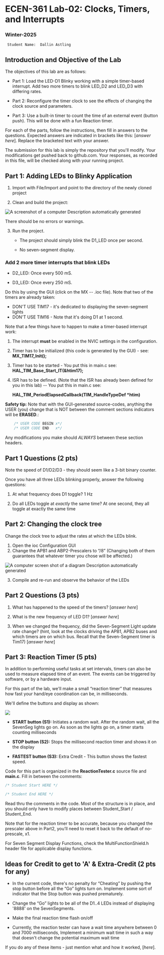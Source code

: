 # ECEN-361 Lab-02: Clocks, Timers, and Interrupts
### Winter-2025
     Student Name:  Dallin Astling


## Introduction and Objective of the Lab

The objectives of this lab are as follows:

- Part 1: Load the LED-D1 Blinky working with a simple timer-based interrupt. Add two more timers to blink LED_D2 and LED_D3 with differing rates.

- Part 2: Reconfigure the timer clock to see the effects of changing the clock source and parameters.

- Part 3: Use a built-in timer to count the time of an external event (button push). This will be done with a fun Reaction timer.

For each of the parts, follow the instructions, then fill in answers to the questions. Expected answers are indicated in brackets like this: \[*answer here*]. Replace the bracketed text with your answer.

The submission for this lab is simply the repository that you'll modify. Your modifications get pushed back to github.com. Your responses, as recorded in this file, will be checked along with your running project.

## Part 1: Adding LEDs to Blinky Application

1. Import with File/Import and point to the directory of the newly cloned project

2. Clean and build the project:

![A screenshot of a computer Description automatically generated](media/7285d1532121002c72aa9e000c8f282b.png)

There should be no errors or warnings.

3. Run the project.
   
   * The project should simply blink the D1_LED once per second.
   
   * No seven-segment display.

### Add 2 more timer interrupts that blink LEDs

* D2_LED: Once every 500 mS.

* D3_LED: Once every 250 mS.

Do this by using the GUI (click on the MX -- .ioc file). Note that two of the timers are already taken:

- DON'T USE TIM17 - it's dedicated to displaying the seven-segment lights
- DON'T USE TIM16 - Note that it's doing D1 at 1 second.

Note that a few things have to happen to make a timer-based interrupt work:

1. The interrupt **must** be enabled in the NVIC settings in the configuration.

2. Timer has to be initialized (this code is generated by the GUI) - see:   
   **MX_TIM17_Init();**

3. Timer has to be started - You put this in main.c see:   
   **HAL_TIM_Base_Start_IT(&htim17);**

4. ISR has to be defined. (Note that the ISR has already been defined for you in this lab) -- You put this in main.c see:
   
   **HAL_TIM_PeriodElapsedCallback(TIM_HandleTypeDef \*htim)**

**Safety tip:**
Note that with the GUI-generated source-codes, anything the USER (you) change that is NOT between the comment sections indicators will be **ERASED**.:

```c
    /* USER CODE BEGIN x*/
    /* USER CODE END   x*/
```


Any modifications you make should *ALWAYS* between these section headers.

## Part 1 Questions (2 pts)

Note the speed of D1/D2/D3 - they should seem like a 3-bit binary counter.

Once you have all three LEDs blinking properly, answer the following questions:

1. At what frequency does D1 toggle? 1 Hz

2. Do all LEDs toggle at *exactly* the same time? At one second, they all toggle at exactly the same time

## Part 2: Changing the clock tree

Change the clock tree to adjust the rates at which the LEDs blink.

1. Open the ioc Configuration GUI
2. Change the APB1 and ABP2-Prescalers to “/8” (Changing both of them guarantees that whatever timer you chose will be affected.)

![A computer screen shot of a diagram Description automatically generated](media/a1a4a08f8ac2f1b714fa0a5456b5e07e.png)

3. Compile and re-run and observe the behavior of the LEDs

## Part 2 Questions (3 pts)

1. What has happened to the speed of the timers? [*answer here*]

2. What is the new frequency of LED D1? [*answer here*]

3. When we changed the frequency, did the Seven-Segment Light update rate change?  (hint, look at the clocks driving the APB1, APB2 buses and which timers are on which bus.  Recall that the Seven-Segment timer is Tim17) [*answer here*]

## Part 3: Reaction Timer (5 pts)

In addition to performing useful tasks at set intervals, timers can also be used to measure elapsed time of an event. The events can be triggered by software, or by a hardware input.

For this part of the lab, we'll make a small “reaction timer” that measures how fast your hand/eye coordination can be, in milliseconds.

We'll define the buttons and display as shown:

![](media/2b43c113169efb48ce00225bd55358ff.png)

* **START button (S1):** Initiates a random wait. After the random wait, all the SevenSeg lights go on. As soon as the lights go on, a timer starts counting milliseconds

* **STOP button (S2):** Stops the millisecond reaction timer and shows it on the display

* **FASTEST button (S3):** Extra Credit - This button shows the fastest speed.

Code for this part is organized in the **ReactionTester.c** source file and **main.c**. Fill in between the comments:

```c
/* Student Start HERE */

/* Student End HERE */
```

Read thru the comments in the code. Most of the structure is in place, and you should only have to modify places between Student_Start / Student_End.

Note that for the reaction timer to be accurate, because you changed the prescaler above in Part2, you’ll need to reset it back to the default of no-prescale, x1. 

For Seven Segment Display Functions, check the MultiFunctionShield.h header file for applicable display functions.

## Ideas for Credit to get to 'A' & Extra-Credit (2 pts for any)

* In the current code, there's no penalty for “Cheating” by pushing the stop button before all the “Go” lights turn on.  Implement some sort of indicator that the
  Stop button was pushed prematurely.

* Change the “Go” lights to be all of the D1..4 LEDs instead of displaying '8888' on the SevenSegments.

* Make the final reaction time flash on/off

* Currently, the reaction tester can have a wait time anywhere between 0 and 7000 milliseconds, Implement a minimum wait time in such a way that doesn't change the potential maximum wait time

If you do any of these items - just mention what and how it worked, [*here*].
